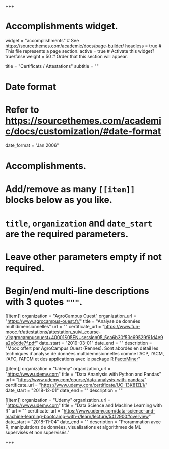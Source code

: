 +++
# Accomplishments widget.
widget = "accomplishments"  # See https://sourcethemes.com/academic/docs/page-builder/
headless = true  # This file represents a page section.
active = true  # Activate this widget? true/false
weight = 50  # Order that this section will appear.

title = "Certificats / Attestations"
subtitle = ""

# Date format
#   Refer to https://sourcethemes.com/academic/docs/customization/#date-format
date_format = "Jan 2006"

# Accomplishments.
#   Add/remove as many `[[item]]` blocks below as you like.
#   `title`, `organization` and `date_start` are the required parameters.
#   Leave other parameters empty if not required.
#   Begin/end multi-line descriptions with 3 quotes `"""`.

[[item]]
  organization = "AgroCampus Ouest"
  organization_url = "https://www.agrocampus-ouest.fr/"
  title = "Analyse de données multidimensionnelles"
  url = ""
  certificate_url = "https://www.fun-mooc.fr/attestations/attestation_suivi_course-v1:agrocampusouest+40001S05EN+session05_5ca6b30f53c69529f61d4e9a2e8dde7f.pdf"
  date_start = "2019-03-01"
  date_end = ""
  description = "Mooc offert par AgroCampus Ouest (Rennes). Sont abordés en détail les techniques d'analyse de données multidemnsionnelles comme l'ACP, l'ACM, l'AFC, l'AFCM et des applications avec le package R [FactoMiner](http://factominer.free.fr/index_fr.html)"

[[item]]
  organization = "Udemy"
  organization_url = "https://www.udemy.com"
  title = "Data Ananlysis with Python and Pandas"
  url = "https://www.udemy.com/course/data-analysis-with-pandas/"
  certificate_url = "https://www.udemy.com/certificate/UC-13K81ZL1/"
  date_start = "2018-12-01"
  date_end = ""
  description = ""
  
[[item]]
  organization = "Udemy"
  organization_url = "https://www.udemy.com"
  title = "Data Science and Machine Learning with R"
  url = ""
  certificate_url = "https://www.udemy.com/data-science-and-machine-learning-bootcamp-with-r/learn/lecture/5412900#overview"
  date_start = "2018-11-04"
  date_end = ""
  description = "Prorammation avec R, manipulations de données, visualisations et algorithmes de ML supervisés et non supervisés."

+++
